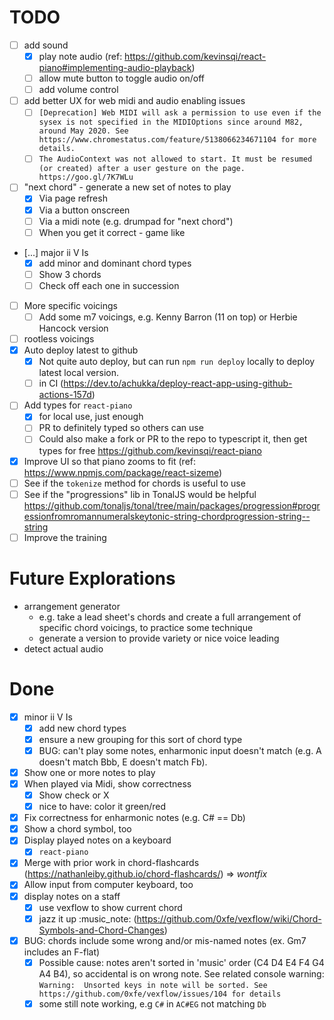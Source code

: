 # TODO

- [ ] add sound
  - [x] play note audio (ref: https://github.com/kevinsqi/react-piano#implementing-audio-playback)
  - [ ] allow mute button to toggle audio on/off
  - [ ] add volume control
- [ ] add better UX for web midi and audio enabling issues
  - [ ] `[Deprecation] Web MIDI will ask a permission to use even if the sysex is not specified in the MIDIOptions since around M82, around May 2020. See https://www.chromestatus.com/feature/5138066234671104 for more details.`
  - [ ] `The AudioContext was not allowed to start. It must be resumed (or created) after a user gesture on the page. https://goo.gl/7K7WLu`
- [ ] "next chord" - generate a new set of notes to play
  - [x] Via page refresh
  - [x] Via a button onscreen
  - [ ] Via a midi note (e.g. drumpad for "next chord")
  - [ ] When you get it correct - game like
- [...] major ii V Is
  - [x] add minor and dominant chord types
  - [ ] Show 3 chords
  - [ ] Check off each one in succession
- [ ] More specific voicings
  - [ ] Add some m7 voicings, e.g. Kenny Barron (11 on top) or Herbie Hancock version
- [ ] rootless voicings
- [x] Auto deploy latest to github
  - [x] Not quite auto deploy, but can run `npm run deploy` locally to deploy latest local version.
  - [ ] in CI (https://dev.to/achukka/deploy-react-app-using-github-actions-157d)
- [ ] Add types for `react-piano`
  - [x] for local use, just enough
  - [ ] PR to definitely typed so others can use
  - [ ] Could also make a fork or PR to the repo to typescript it, then get types for free https://github.com/kevinsqi/react-piano
- [x] Improve UI so that piano zooms to fit (ref: https://www.npmjs.com/package/react-sizeme)
- [ ] See if the `tokenize` method for chords is useful to use
- [ ] See if the "progressions" lib in TonalJS would be helpful https://github.com/tonaljs/tonal/tree/main/packages/progression#progressionfromromannumeralskeytonic-string-chordprogression-string--string
- [ ] Improve the training

# Future Explorations

- arrangement generator
  - e.g. take a lead sheet's chords and create a full arrangement of specific chord voicings, to practice some technique
  - generate a version to provide variety or nice voice leading
- detect actual audio

# Done

- [x] minor ii V Is
  - [x] add new chord types
  - [x] ensure a new grouping for this sort of chord type
  - [x] BUG: can't play some notes, enharmonic input doesn't match (e.g. A doesn't match Bbb, E doesn't match Fb).
- [x] Show one or more notes to play
- [x] When played via Midi, show correctness
  - [x] Show check or X
  - [x] nice to have: color it green/red
- [x] Fix correctness for enharmonic notes (e.g. C# == Db)
- [x] Show a chord symbol, too
- [x] Display played notes on a keyboard
  - [x] `react-piano`
- [x] Merge with prior work in chord-flashcards (https://nathanleiby.github.io/chord-flashcards/) => _wontfix_
- [x] Allow input from computer keyboard, too
- [x] display notes on a staff
  - [x] use vexflow to show current chord
  - [x] jazz it up :music_note: (https://github.com/0xfe/vexflow/wiki/Chord-Symbols-and-Chord-Changes)
- [x] BUG: chords include some wrong and/or mis-named notes (ex. Gm7 includes an F-flat)
  - [x] Possible cause: notes aren't sorted in 'music' order (C4 D4 E4 F4 G4 A4 B4), so accidental is on wrong note.
    See related console warning: `Warning:  Unsorted keys in note will be sorted. See https://github.com/0xfe/vexflow/issues/104 for details`
  - [x] some still note working, e.g `C#` in `AC#EG` not matching `Db`
